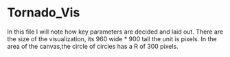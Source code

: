 # Tornado_Vis
In this file I will note how key parameters are decided and laid out.
There are the size of the visualization, its 960 wide * 900 tall the unit is pixels.
In the area of the canvas,the circle of circles has a R of 300 pixels.
